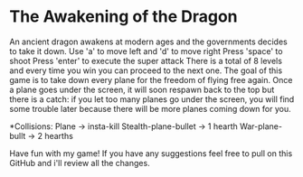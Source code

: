 # The Awakening of the Dragon
An ancient dragon awakens at modern ages and the governments decides to take it down.
Use 'a' to move left and 'd' to move right
Press 'space' to shoot
Press 'enter' to execute the super attack
There is a total of 8 levels and every time you win you can proceed to the next one.
The goal of this game is to take down every plane for the freedom of flying free again.
Once a plane goes under the screen, it will soon respawn back to the top but there is a catch:
if you let too many planes go under the screen, you will find some trouble later because there will be more planes coming down for you.

*Collisions: 
 Plane -> insta-kill
 Stealth-plane-bullet -> 1 hearth
 War-plane-bullt -> 2 hearths
 
Have fun with my game!
If you have any suggestions feel free to pull on this GitHub and i'll review all the changes.
